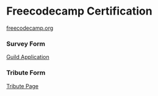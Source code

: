 # Freecodecamp Certification
 [freecodecamp.org](https://www.freecodecamp.org/)

 ### Survey Form
 [Guild Application](https://eca-survey-form-freecodecamp.netlify.app/)
 
 ### Tribute Form
 [Tribute Page](https://eca-tribute-page.netlify.app/target="_blank")
